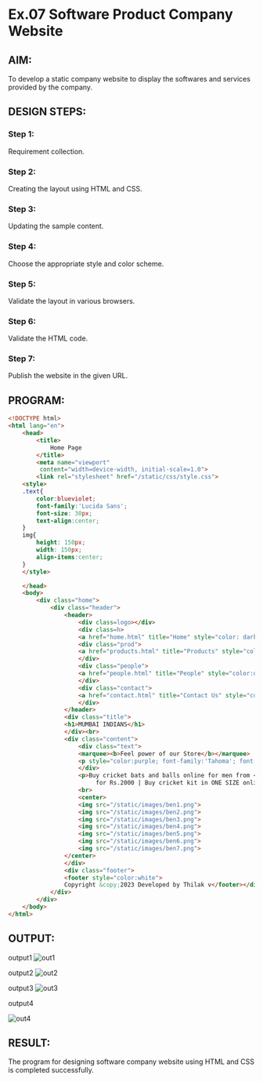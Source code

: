 # Ex.07 Software Product Company Website
## AIM:
To develop a static company website to display the softwares and services provided by the company.

## DESIGN STEPS:

### Step 1:
Requirement collection.

### Step 2:
Creating the layout using HTML and CSS.

### Step 3:
Updating the sample content.

### Step 4:
Choose the appropriate style and color scheme.

### Step 5:
Validate the layout in various browsers.

### Step 6:
Validate the HTML code.

### Step 7:
Publish the website in the given URL.

## PROGRAM:
```html
<!DOCTYPE html>
<html lang="en">
    <head>
        <title>
            Home Page
        </title>
        <meta name="viewport" 
         content="width=device-width, initial-scale=1.0">
        <link rel="stylesheet" href="/static/css/style.css">
    <style>
    .text{
        color:blueviolet;
        font-family:'Lucida Sans';
        font-size: 30px;
        text-align:center;
    }
    img{
        height: 150px;
        width: 150px;
        align-items:center;
    }
    </style>

    </head>
    <body>
        <div class="home">
            <div class="header">
                <header>
                    <div class=logo></div>
                    <div class=h>
                    <a href="home.html" title="Home" style="color: darkred; text-decoration: none;"><b>Home</b></a></div>
                    <div class="prod">
                    <a href="products.html" title="Products" style="color: darkred; text-decoration: none;"><b>Products</b></a>
                    </div>
                    <div class="people">
                    <a href="people.html" title="People" style="color:darkred; text-decoration: none;"><b>People</b></a>
                    </div>
                    <div class="contact">
                    <a href="contact.html" title="Contact Us" style="color:darkred; text-decoration: none;"><b>Contact Us</b></a>
                    </div>
                </header>
                <div class="title">
                <h1>MUMBAI INDIANS</h1>
                </div><br>
                <div class="content">
                    <div class="text">
                    <marquee><b>Feel power of our Store</b></marquee>
                    <p style="color:purple; font-family:'Tahoma'; font-size:20px;"> This is the Official Website of our mumbai indians store</p>
                    </div>
                    <p>Buy cricket bats and balls online for men from <span style="background-color:lime">MUMBAI INDIANS</span>
                         for Rs.2000 | Buy cricket kit in ONE SIZE online | 7 Days Returns | Trend setting models | And much more</p>
                    <br>
                    <center>
                    <img src="/static/images/ben1.png">
                    <img src="/static/images/ben2.png">
                    <img src="/static/images/ben3.png">
                    <img src="/static/images/ben4.png">
                    <img src="/static/images/ben5.png">
                    <img src="/static/images/ben6.png">
                    <img src="/static/images/ben7.png">
                </center>
                </div>
                <div class="footer">
                <footer style="color:white">
                Copyright &copy;2023 Developed by Thilak v</footer></div>
            </div>
        </div>
    </body>
</html>

```

## OUTPUT:
output1
![out1](https://github.com/Thilak45/softweb/assets/138849161/b1a640dd-4ace-4641-8bba-ff2b9164e455)


output2
![out2](https://github.com/Thilak45/softweb/assets/138849161/13782333-7858-4ef8-bc8d-1bfcec7e622d)


output3
![out3](https://github.com/Thilak45/softweb/assets/138849161/29ab994f-ef47-4ced-8c84-c08bbce4ceb8)



output4

![out4](https://github.com/Thilak45/softweb/assets/138849161/42e5098a-9cf3-44b7-b8b2-05bf7aa19a4c)




## RESULT:
The program for designing software company website using HTML and CSS is completed successfully.
